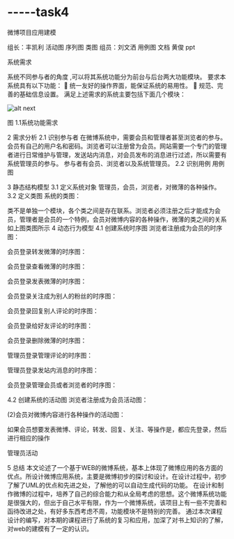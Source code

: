 -----task4
==========
 

微博项目应用建模
                                   

 组长：丰凯利     活动图
  								序列图
									类图
 组员：刘文洒     用例图
									文档
      黄俊        ppt





系统需求

系统不同参与者的角度 ,可以将其系统功能分为前台与后台两大功能模块。
要求本系统具有以下功能：
	统一友好的操作界面，能保证系统的易用性。
	规范、完善的基础信息设置。
满足上述需求的系统主要包括下面几个模块：


![alt next](http://ww4.sinaimg.cn/bmiddle/a0261fbdtw1e56pxxtytvj20cc0620st.jpg "功能图")








图 1.1系统功能需求

2 需求分析
2.1 识别参与者
在微博系统中，需要会员和管理者甚至浏览者的参与。会员有自己的用户名和密码。浏览者可以注册曾为会员。网站需要一个专门的管理者进行日常维护与管理，发送站内消息，对会员发布的消息进行过滤，所以需要有系统管理员的参与。
参与者有会员、浏览者以及系统管理员。
2.2 识别用例
用例图
 
3 静态结构模型
3.1 定义系统对象
管理员，会员，浏览者，对微薄的各种操作。
3.2 定义类图
系统的类图：
 

类不是单独一个模块，各个类之间是存在联系。浏览者必须注册之后才能成为会员，管理者是会员的一个特例，会员对微博内容的各种操作，微薄的类之间的关系如上图类图所示
4 动态行为模型
4.1 创建系统时序图
浏览者注册成为会员的时序图：

 
会员登录转发微薄的时序图：
 
会员登录查看微薄的时序图：
 
会员登录发表微薄的时序图：
 
会员登录关注成为别人的粉丝的时序图：
 
会员登录回复别人评论的时序图：
 
会员登录给好友评论的时序图：
 
会员登录删除微薄的时序图：
 
管理员登录管理评论的时序图：
 
管理员登录发站内消息的时序图：
 
会员登录管理会员或者浏览者的时序图：


 

4.2 创建系统的活动图
浏览者注册成为会员活动图：
 
(2)会员对微博内容进行各种操作的活动图：
         
如果会员想要发表微博、评论，转发、回复、关注、等操作是，都应先登录，然后进行相应的操作

管理员活动

5 总结
本文论述了一个基于WEB的微博系统，基本上体现了微博应用的各方面的优点。所设计微博应用系统，主要是微博初步的探讨和设计。在设计过程中，初步了解了UML的优点和先进之处，了解他的可以自动生成代码的功能。
在设计和制作微博的过程中，培养了自己的综合能力和从全局考虑的思想。这个微博系统功能是很强大的，但出于自己水平有限，作为一个微博系统，该项目上有一些不完善和函待改进之处，有好多东西考虑不周，功能模块不是特别的完善。
通过本次课程设计的编写，对本期的课程进行了系统的复习和应用，加深了对书上知识的了解，对web的建模有了一定的认识。


